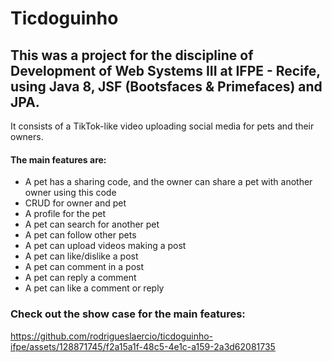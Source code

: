 # Ticdoguinho

## This was a project for the discipline of Development of Web Systems III at IFPE - Recife, using Java 8, JSF (Bootsfaces & Primefaces) and JPA. 

It consists of a TikTok-like video uploading social media for pets and their owners.
#### The main features are: 
- A pet has a sharing code, and the owner can share a pet with another owner using this code
- CRUD for owner and pet
- A profile for the pet
- A pet can search for another pet
- A pet can follow other pets
- A pet can upload videos making a post
- A pet can like/dislike a post
- A pet can comment in a post
- A pet can reply a comment
- A pet can like a comment or reply

### Check out the show case for the main features:
https://github.com/rodrigueslaercio/ticdoguinho-ifpe/assets/128871745/f2a15a1f-48c5-4e1c-a159-2a3d62081735
